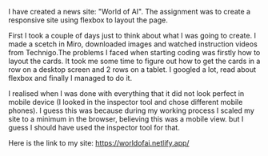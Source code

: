 I have created a news site: "World of AI". The assignment was to create a responsive site using flexbox to layout the page.  

First I took a couple of days just to think about what I was going to create. I made a scetch in Miro, downloaded images and watched instruction videos from Technigo.The problems I faced when starting coding was firstly how to layout the cards. It took me some time to figure out how to get the cards in a row on a desktop screen and 2 rows on a tablet. I googled a lot, read about flexbox and finally I managed to do it. 

I realised when I was done with everything that it did not look perfect in mobile device (I looked in the inspector tool and chose different mobile phones). I guess this was because during my working process I scaled my site to a minimum in the browser, believing this was a mobile view. but I guess I should have used the inspector tool for that. 

Here is the link to my site: https://worldofai.netlify.app/

